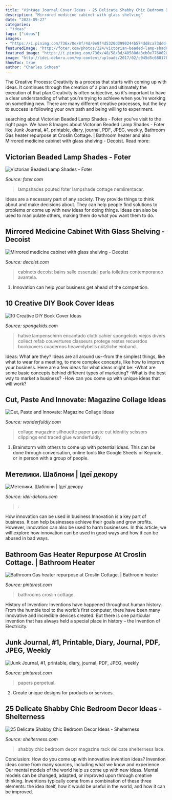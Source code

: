 ```yaml
---
title: "Vintage Journal Cover Ideas ~ 25 Delicate Shabby Chic Bedroom Decor Ideas"
description: "Mirrored medicine cabinet with glass shelving"
date: "2023-09-27"
categories:
- "ideas"
tags: ["ideas"]
images:
- "https://i.pinimg.com/736x/0e/8f/4d/0e8f4d5320d3990244b574dd8ca73ddd--reading-centers-zach.jpg"
featuredImage: "http://foter.com/photos/324/victorian-beaded-lamp-shades.jpg?s=pi"
featured_image: "https://i.pinimg.com/736x/48/58/8d/48588da3cb0e7760020c81bc7619cd3f.jpg"
image: "http://idei-dekoru.com/wp-content/uploads/2017/02/c045d5c68817be91fe678514df9a57be.jpg"
ShowToc: true
author: "Charles Schoen"
---
```



The Creative Process:
Creativity is a process that starts with coming up with ideas. It continues through the creation of a plan and ultimately the execution of that plan.Creativity is often subjective, so it's important to have a clear understanding of what you're trying to achieve when you're working on something new. There are many different creative processes, but the key to success is following your own path and being willing to experiment.

	

		
searching about Victorian Beaded Lamp Shades - Foter you've visit to the right page. We have 8 Images about Victorian Beaded Lamp Shades - Foter like Junk Journal, #1, printable, diary, journal, PDF, JPEG, weekly, Bathroom Gas heater repurpose at Croslin Cottage. | Bathroom heater and also Mirrored medicine cabinet with glass shelving - Decoist. Read more:
		
    
## Victorian Beaded Lamp Shades - Foter

<img loading=lazy src="http://foter.com/photos/324/victorian-beaded-lamp-shades.jpg?s=pi" onerror="this.onerror=null;this.src='https://tse1.mm.bing.net/th?id=OIP.mZsAUlQTRT4b4yJnFYdwWAAAAA&amp;pid=15.1';" alt="Victorian Beaded Lamp Shades - Foter">

_Source: foter.com_

>lampshades pouted foter lampshade cottage nemlirentacar. 

	

Ideas are a necessary part of any society. They provide things to think about and make decisions about. They can help people find solutions to problems or come up with new ideas for doing things. Ideas can also be used to manipulate others, making them do what you want them to do.

    
## Mirrored Medicine Cabinet With Glass Shelving - Decoist

<img loading=lazy src="http://cdn.decoist.com/wp-content/uploads/2015/09/Custom0designed-built-in-medicine-cabinet-600x838.jpg" onerror="this.onerror=null;this.src='https://tse2.mm.bing.net/th?id=OIP.q_-YgIwYS0RLZaSgviCLQgHaKW&amp;pid=15.1';" alt="Mirrored medicine cabinet with glass shelving - Decoist">

_Source: decoist.com_

>cabinets decoist bains salle essenziali parla toilettes contemporaneo avantela. 

	

1. Innovation can help your business get ahead of the competition.

    
## 10 Creative DIY Book Cover Ideas

<img loading=lazy src="https://spongekids.com/wp-content/uploads/2014/09/diy-book-cover-ideas/8-cute-book-covers-for-girls.jpg" onerror="this.onerror=null;this.src='https://tse1.mm.bing.net/th?id=OIP.bBygi3Keh8mPW5Fc2Dv8rwHaJ4&amp;pid=15.1';" alt="10 Creative DIY Book Cover Ideas">

_Source: spongekids.com_

>hative lampenschirm encantado cloth cahier spongekids viejos divers collect refab couvertures classeurs protege restes recuerdos bookcovers cuadernos heavenlybells nützliche einband. 

	

Ideas: What are they?
Ideas are all around us--from the simplest things, like what to wear for a meeting, to more complex concepts, like how to improve your business. Here are a few ideas for what ideas might be: 
-What are some basic concepts behind different types of marketing? 
-What is the best way to market a business? 
-How can you come up with unique ideas that will work?

    
## Cut, Paste And Innovate: Magazine Collage Ideas

<img loading=lazy src="http://cdn.wonderfuldiy.com/wp-content/uploads/2017/11/Traced-silhouette-magazine-collage-art.jpg" onerror="this.onerror=null;this.src='https://tse2.mm.bing.net/th?id=OIP.TUMio7ITk8hXF6QGMHCFOAHaKL&amp;pid=15.1';" alt="Cut, Paste and Innovate: Magazine Collage Ideas">

_Source: wonderfuldiy.com_

>collage magazine silhouette paper paste cut identity scissors clippings end traced glue wonderfuldiy. 

	

1. Brainstorm with others to come up with potential ideas. This can be done through conversation, online tools like Google Sheets or Keynote, or in person with a group of people.

    
## Метелики. Шаблони | Ідеї декору

<img loading=lazy src="http://idei-dekoru.com/wp-content/uploads/2017/02/c045d5c68817be91fe678514df9a57be.jpg" onerror="this.onerror=null;this.src='https://tse4.mm.bing.net/th?id=OIP.afd3OlWhHQRiTpCoi5s6xgHaJk&amp;pid=15.1';" alt="Метелики. Шаблони | Ідеї декору">

_Source: idei-dekoru.com_

>. 

	

How innovation can be used in business
Innovation is a key part of business. It can help businesses achieve their goals and grow profits. However, innovation can also be used to harm businesses. In this article, we will explore how innovation can be used in good ways and how it can be abused in bad ways.

    
## Bathroom Gas Heater Repurpose At Croslin Cottage. | Bathroom Heater

<img loading=lazy src="https://i.pinimg.com/736x/0e/8f/4d/0e8f4d5320d3990244b574dd8ca73ddd--reading-centers-zach.jpg" onerror="this.onerror=null;this.src='https://tse4.mm.bing.net/th?id=OIP.0LFjeXECEKZ253S1ElshyQHaJ4&amp;pid=15.1';" alt="Bathroom Gas heater repurpose at Croslin Cottage. | Bathroom heater">

_Source: pinterest.com_

>bathrooms croslin cottage. 

	

History of Invention:
Inventions have happened throughout human history. From the humble tool to the world’s first computer, there have been many innovative and incredible devices created. But there is one particular invention that has always held a special place in history – the Invention of Electricity.

    
## Junk Journal, #1, Printable, Diary, Journal, PDF, JPEG, Weekly

<img loading=lazy src="https://i.pinimg.com/736x/48/58/8d/48588da3cb0e7760020c81bc7619cd3f.jpg" onerror="this.onerror=null;this.src='https://tse1.mm.bing.net/th?id=OIP.6FBriw_4nIyq4_U8tDV1ygHaLp&amp;pid=15.1';" alt="Junk Journal, #1, printable, diary, journal, PDF, JPEG, weekly">

_Source: pinterest.com_

>papers perpetual. 

	

2. Create unique designs for products or services.

    
## 25 Delicate Shabby Chic Bedroom Decor Ideas - Shelterness

<img loading=lazy src="http://i.shelterness.com/2016/06/13-shabby-white-magazine-rack.jpg" onerror="this.onerror=null;this.src='https://tse2.mm.bing.net/th?id=OIP.qa5f9Mwy-nhpujdljBfr0AHaJ8&amp;pid=15.1';" alt="25 Delicate Shabby Chic Bedroom Decor Ideas - Shelterness">

_Source: shelterness.com_

>shabby chic bedroom decor magazine rack delicate shelterness lace. 

	

Conclusion: How do you come up with innovative invention ideas?
Invention ideas come from many sources, including what we know and experience. Our mental models of the world help us come up with new ideas. Mental models can be changed, adapted, or improved upon through creative thinking. Inventions typically come from a combination of these three elements: the idea itself, how it would be useful in the world, and how it can be improved.

